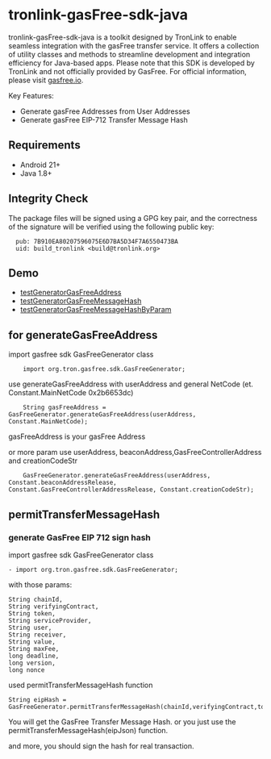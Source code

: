 # tronlink-gasFree-sdk-java

tronlink-gasFree-sdk-java is a toolkit designed by TronLink to enable seamless integration with the gasFree transfer service. It offers a collection of utility classes and methods to streamline development and integration efficiency for Java-based apps.
Please note that this SDK is developed by TronLink and not officially provided by GasFree. For official information, please visit [gasfree.io](https://gasfee.io).

Key Features:
- Generate gasFree Addresses from User Addresses
- Generate gasFree EIP-712 Transfer Message Hash

## Requirements
- Android 21+
- Java 1.8+

## Integrity Check
The package files will be signed using a GPG key pair, and the correctness of the signature will be verified using the following public key:
```
  pub: 7B910EA80207596075E6D7BA5D34F7A6550473BA
  uid: build_tronlink <build@tronlink.org>
```
## Demo
- [testGeneratorGasFreeAddress](./gasfree-sdk-java/src/test/java/org/tron/gasfree/sdk/GasFreeGeneratorTest.java)
- [testGeneratorGasFreeMessageHash](./gasfree-sdk-java/src/test/java/org/tron/gasfree/sdk/GasFreeGeneratorTest.java)
- [testGeneratorGasFreeMessageHashByParam](./gasfree-sdk-java/src/test/java/org/tron/gasfree/sdk/GasFreeGeneratorTest.java)
## for generateGasFreeAddress
import gasfree sdk GasFreeGenerator class
```
    import org.tron.gasfree.sdk.GasFreeGenerator;
```
use generateGasFreeAddress with userAddress and general NetCode (et. Constant.MainNetCode 0x2b6653dc)
```
    String gasFreeAddress = GasFreeGenerator.generateGasFreeAddress(userAddress, Constant.MainNetCode);
```
gasFreeAddress is your gasFree Address

or more param
use userAddress, beaconAddress,GasFreeControllerAddress and creationCodeStr
```
    GasFreeGenerator.generateGasFreeAddress(userAddress, Constant.beaconAddressRelease, Constant.GasFreeControllerAddressRelease, Constant.creationCodeStr);
```

## permitTransferMessageHash
### generate GasFree EIP 712 sign hash
import gasfree sdk GasFreeGenerator class
```
- import org.tron.gasfree.sdk.GasFreeGenerator;
```

with those params:
```
String chainId,
String verifyingContract,
String token,
String serviceProvider,
String user,
String receiver,
String value,
String maxFee,
long deadline,
long version,
long nonce
```
used permitTransferMessageHash function
```
String eipHash = GasFreeGenerator.permitTransferMessageHash(chainId,verifyingContract,token,serviceProvider,user,receiver,value,maxFee,deadline,version,nonce);
```
You will get the GasFree Transfer Message Hash.
or you just use the permitTransferMessageHash(eipJson) function.

and more, you should sign the hash for real transaction.
